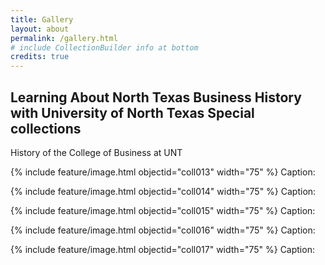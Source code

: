 ```yaml
---
title: Gallery
layout: about
permalink: /gallery.html
# include CollectionBuilder info at bottom
credits: true
---
```

## Learning About North Texas Business History with University of North Texas Special collections

History of the College of Business at UNT


{% include feature/image.html objectid="coll013" width="75" %}
Caption: 

{% include feature/image.html objectid="coll014" width="75" %}
Caption: 

{% include feature/image.html objectid="coll015" width="75" %}
Caption: 

{% include feature/image.html objectid="coll016" width="75" %}
Caption: 

{% include feature/image.html objectid="coll017" width="75" %}
Caption: 
